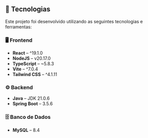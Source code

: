 ## 🧩 Tecnologias

Este projeto foi desenvolvido utilizando as seguintes tecnologias e ferramentas:

### 🖥️ Frontend
- **React** – ^19.1.0
- **NodeJS** – v20.17.0  
- **TypeScript** – ~5.8.3  
- **Vite** – ^7.0.4  
- **Tailwind CSS** – ^4.1.11  

### ⚙️ Backend
- **Java** – JDK 21.0.6  
- **Spring Boot** – 3.5.6  

### 🗄️ Banco de Dados
- **MySQL** – 8.4
